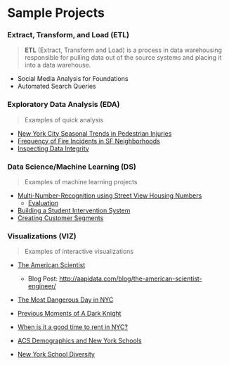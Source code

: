 # Sample Projects

### Extract, Transform, and Load (ETL)

> **ETL** (Extract, Transform and Load) is a process in data warehousing responsible for pulling data out of the source systems and placing it into a data warehouse.

- Social Media Analysis for Foundations
- Automated Search Queries 

### Exploratory Data Analysis (EDA)

> Examples of quick analysis 

- [New York City Seasonal Trends in Pedestrian Injuries]()
- [Frequency of Fire Incidents in SF Neighborhoods]()
- [Inspecting Data Integrity]()

### Data Science/Machine Learning (DS) 

> Examples of machine learning projects

- [Multi-Number-Recognition using Street View Housing Numbers](https://github.com/kvn219/multi-number-recognition/blob/master/README.md)
  - [Evaluation](http://nbviewer.jupyter.org/github/kvn219/multi-number-recognition/blob/master/notebooks/3_Model_Evaluation.ipynb) 
- [Building a Student Intervention System](http://nbviewer.jupyter.org/github/kvn219/student-intervention/blob/master/student_intervention.ipynb)
- [Creating Customer Segments](http://nbviewer.jupyter.org/github/kvn219/creating-customer-segments/blob/master/customer_segments.ipynb)

### Visualizations (VIZ)

> Examples of interactive visualizations

- [The American Scientist](https://kvn219.github.io/elevate/)

  - Blog Post: http://aapidata.com/blog/the-american-scientist-engineer/

- [The Most Dangerous Day in NYC](https://kvn219.github.io/NYPDMotorVehicleCollisions/)

- [Previous Moments of A Dark Knight](https://kvn219.github.io/content/BATMAN/)

- [When is it a good time to rent in NYC?](https://kvn219.github.io/content/ZILLOW/)

- [ACS Demographics and New York Schools](https://kvn219.github.io/NYC-MAPS/MEASURING-NYS-DIVERSITY/)

- [New York School Diversity](https://kvn219.github.io/NYC-MAPS/DIVERSITY-MAP/)

